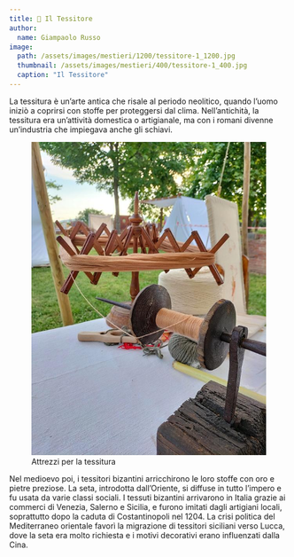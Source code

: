 ```yaml
---
title: 🧣 Il Tessitore
author:
  name: Giampaolo Russo
image: 
  path: /assets/images/mestieri/1200/tessitore-1_1200.jpg
  thumbnail: /assets/images/mestieri/400/tessitore-1_400.jpg
  caption: "Il Tessitore"
---
```



La tessitura è un’arte antica che risale al periodo neolitico, quando l’uomo iniziò a coprirsi con stoffe per proteggersi dal clima. Nell’antichità, la tessitura era un’attività domestica o artigianale, ma con i romani divenne un’industria che impiegava anche gli schiavi.

<!-- more -->

<figure class="align-center">
    <img src="/assets/images/mestieri/800/tessitore-2_800.jpg" alt="Attrezzi per la tessitura">
  <figcaption>Attrezzi per la tessitura</figcaption>
</figure>

Nel medioevo poi, i tessitori bizantini arricchirono le loro stoffe con oro e pietre preziose. La seta, introdotta dall’Oriente, si diffuse in tutto l’impero e fu usata da varie classi sociali. I tessuti bizantini arrivarono in Italia grazie ai commerci di Venezia, Salerno e Sicilia, e furono imitati dagli artigiani locali, soprattutto dopo la caduta di Costantinopoli nel 1204. La crisi politica del Mediterraneo orientale favorì la migrazione di tessitori siciliani verso Lucca, dove la seta era molto richiesta e i motivi decorativi erano influenzati dalla Cina.
